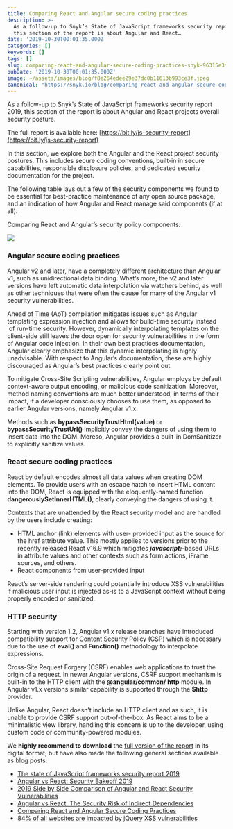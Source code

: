```yaml
---
title: Comparing React and Angular secure coding practices
description: >-
  As a follow-up to Snyk’s State of JavaScript frameworks security report 2019,
  this section of the report is about Angular and React…
date: '2019-10-30T00:01:35.000Z'
categories: []
keywords: []
tags: []
slug: comparing-react-and-angular-secure-coding-practices-snyk-96315e3faf7d
pubDate: '2019-10-30T00:01:35.000Z'
image: ~/assets/images/blog/f8e264edee29e37dc0b11613b993ce3f.jpeg
canonical: "https://snyk.io/blog/comparing-react-and-angular-secure-coding-practices/"
---
```


As a follow-up to Snyk’s State of JavaScript frameworks security report 2019, this section of the report is about Angular and React projects overall security posture.

The full report is available here: [https://bit.ly/js-security-report](https://bit.ly/js-security-report)

In this section, we explore both the Angular and the React project security postures. This includes secure coding conventions, built-in in secure capabilities, responsible disclosure policies, and dedicated security documentation for the project.

The following table lays out a few of the security components we found to be essential for best-practice maintenance of any open source package, and an indication of how Angular and React manage said components (if at all).

Comparing React and Angular’s security policy components:

[![](https://cdn-images-1.medium.com/max/800/1*LJePWE1UMQENiZW1Y9bBOQ.png)](https://snyk.io/blog/comparing-react-and-angular-secure-coding-practices/)

### Angular secure coding practices

Angular v2 and later, have a completely different architecture than Angular v1, such as unidirectional data binding. What’s more, the v2 and later versions have left automatic data interpolation via watchers behind, as well as other techniques that were often the cause for many of the Angular v1 security vulnerabilities.

Ahead of Time (AoT) compilation mitigates issues such as Angular templating expression injection and allows for build-time security instead  
 of run-time security. However, dynamically interpolating templates on the client-side still leaves the door open for security vulnerabilities in the form of Angular code injection. In their own best practices documentation, Angular clearly emphasize that this dynamic interpolating is highly unadvisable. With respect to Angular’s documentation, these are highly discouraged as Angular’s best practices clearly point out.

To mitigate Cross-Site Scripting vulnerabilities, Angular employs by default context-aware output encoding, or malicious code sanitization. Moreover, method naming conventions are much better understood, in terms of their impact, if a developer consciously chooses to use them, as opposed to earlier Angular versions, namely Angular v1.x.

Methods such as **bypassSecurityTrustHtml(value)** or **bypassSecurityTrustUrl()** implicitly convey the dangers of using them to insert data into the DOM. Moreso, Angular provides a built-in DomSanitizer to explicitly sanitize values.

### React secure coding practices

React by default encodes almost all data values when creating DOM elements. To provide users with an escape hatch to insert HTML content into the DOM, React is equipped with the eloquently-named function **dangerouslySetInnerHTML()**, clearly conveying the dangers of using it.

Contexts that are unattended by the React security model and are handled by the users include creating:

*   HTML anchor (link) elements with user- provided input as the source for the href attribute value. This mostly applies to versions prior to the recently released React v16.9 which mitigates **_javascript:_**\-based URLs in attribute values and other contexts such as form actions, iFrame sources, and others.
*   React components from user-provided input

React’s server-side rendering could potentially introduce XSS vulnerabilities if malicious user input is injected as-is to a JavaScript context without being properly encoded or sanitized.

### HTTP security

Starting with version 1.2, Angular v1.x release branches have introduced compatibility support for Content Security Policy (CSP) which is necessary due to the use of **eval()** and **Function()** methodology to interpolate expressions.

Cross-Site Request Forgery (CSRF) enables web applications to trust the origin of a request. In newer Angular versions, CSRF support mechanism is built-in to the HTTP client with the **@angular/common/ http** module. In Angular v1.x versions similar capability is supported through the **$http** provider.

Unlike Angular, React doesn’t include an HTTP client and as such, it is unable to provide CSRF support out-of-the-box. As React aims to be a minimalistic view library, handling this concern is up to the developer, using custom code or community-powered modules.

We **highly recommend** **to download** the [full version of the report](https://bit.ly/js-security-report) in its digital format, but have also made the following general sections available as blog posts:

*   [The state of JavaScript frameworks security report 2019](https://snyk.io/blog/javascript-frameworks-security-report-2019/)
*   [Angular vs React: Security Bakeoff 2019](https://snyk.io/blog/angular-vs-react-security-bakeoff-2019)
*   [2019 Side by Side Comparison of Angular and React Security Vulnerabilities](https://snyk.io/blog/2019-side-by-side-comparison-of-angular-and-react-security-vulnerabilities)
*   [Angular vs React: The Security Risk of Indirect Dependencies](https://snyk.io/blog/angular-vs-react-the-security-risk-of-indirect-dependencies)
*   [Comparing React and Angular Secure Coding Practices](https://snyk.io/blog/comparing-react-and-angular-secure-coding-practices/)
*   [84% of all websites are impacted by jQuery XSS vulnerabilities](https://snyk.io/blog/84-percent-of-all-websites-impacted-by-jquery-xss-vulnerabilities/)

